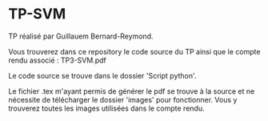 # TP-SVM

TP réalisé par Guillauem Bernard-Reymond. 

Vous trouverez dans ce repository le code source du TP ainsi que le compte rendu associé : TP3-SVM.pdf 

Le code source se trouve dans le dossier 'Script python'.

Le fichier .tex m'ayant permis de générer le pdf se trouve à la source et ne nécessite de télécharger le dossier 'images' pour fonctionner. Vous y trouverez toutes les images utilisées dans le compte rendu.